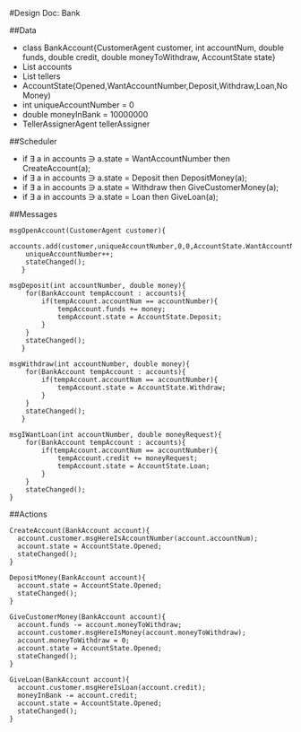 #Design Doc: Bank

##Data
 + class BankAccount{CustomerAgent customer, int accountNum, double funds, double credit, double moneyToWithdraw, AccountState state}
 + List<BankAccount> accounts
 + List<BankTellerAgent> tellers
 + AccountState(Opened,WantAccountNumber,Deposit,Withdraw,Loan,NoMoney)
 + int uniqueAccountNumber = 0
 + double moneyInBank = 10000000
 + TellerAssignerAgent tellerAssigner
	
##Scheduler
 + if ∃ a in accounts ∋ a.state = WantAccountNumber
  then CreateAccount(a);
 + if ∃ a in accounts ∋ a.state = Deposit
  then DepositMoney(a);
 + if ∃ a in accounts ∋ a.state = Withdraw
	then GiveCustomerMoney(a);
 + if ∃ a in accounts ∋ a.state = Loan
	then GiveLoan(a);

##Messages
```
msgOpenAccount(CustomerAgent customer){
	accounts.add(customer,uniqueAccountNumber,0,0,AccountState.WantAccountNumber);
	uniqueAccountNumber++;
	stateChanged();
   }
```
```
msgDeposit(int accountNumber, double money){
	for(BankAccount tempAccount : accounts){
		if(tempAccount.accountNum == accountNumber){
			tempAccount.funds += money;
			tempAccount.state = AccountState.Deposit;
		}
	}
	stateChanged();
   }
```
```
msgWithdraw(int accountNumber, double money){
	for(BankAccount tempAccount : accounts){
		if(tempAccount.accountNum == accountNumber){
			tempAccount.state = AccountState.Withdraw;
		}
	}
	stateChanged();
   }
```
```
msgIWantLoan(int accountNumber, double moneyRequest){
	for(BankAccount tempAccount : accounts){
		if(tempAccount.accountNum == accountNumber){
			tempAccount.credit += moneyRequest;
			tempAccount.state = AccountState.Loan;
		}
	}
	stateChanged();
}
```
##Actions
```
CreateAccount(BankAccount account){
  account.customer.msgHereIsAccountNumber(account.accountNum);
  account.state = AccountState.Opened;
  stateChanged();
}
```
```
DepositMoney(BankAccount account){
  account.state = AccountState.Opened;
  stateChanged();
}
```
```
GiveCustomerMoney(BankAccount account){
  account.funds -= account.moneyToWithdraw;
  account.customer.msgHereIsMoney(account.moneyToWithdraw);            
  account.moneyToWithdraw = 0;
  account.state = AccountState.Opened;
  stateChanged();  
}
```
```
GiveLoan(BankAccount account){
  account.customer.msgHereIsLoan(account.credit);
  moneyInBank -= account.credit;
  account.state = AccountState.Opened;
  stateChanged();
}
```